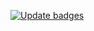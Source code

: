 [![Update badges](https://github.com/CharlesWLudwig/CharlesWLudwig/actions/workflows/update-badges.yml/badge.svg?event=push)](https://github.com/CharlesWLudwig/CharlesWLudwig/actions/workflows/update-badges.yml)
<!--START_SECTION:badges-->
<!--END_SECTION:badges-->
